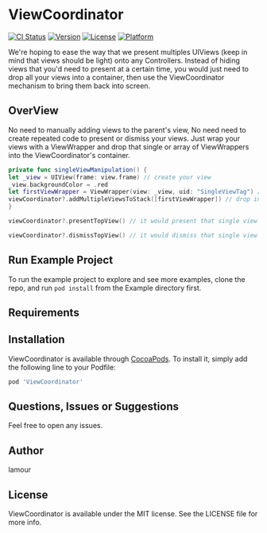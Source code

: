 # ViewCoordinator

[![CI Status](http://img.shields.io/travis/LamourBt/ViewCoordinator.svg?style=flat)](https://travis-ci.org/LamourBt/ViewCoordinator)
[![Version](https://img.shields.io/cocoapods/v/ViewCoordinator.svg?style=flat)](http://cocoapods.org/pods/ViewCoordinator)
[![License](https://img.shields.io/cocoapods/l/ViewCoordinator.svg?style=flat)](http://cocoapods.org/pods/ViewCoordinator)
[![Platform](https://img.shields.io/cocoapods/p/ViewCoordinator.svg?style=flat)](http://cocoapods.org/pods/ViewCoordinator)


We're hoping to ease the way that we present multiples UIViews (keep in mind that views should be light) onto any Controllers.
Instead of hiding views that you'd need to present at a certain time, you would just need to
drop all your views into a container, then use the ViewCoordinator mechanism to bring them back into screen.

## OverView

No need to manually adding views to the parent's view, No need need to create repeated code to present or dismiss
your views. Just wrap your views with a ViewWrapper and drop that single or array of ViewWrappers into the ViewCoordinator's container.

```Swift
private func singleViewManipulation() {
let _view = UIView(frame: view.frame) // create your view
_view.backgroundColor = .red
let firstViewWrapper = ViewWrapper(view: _view, uid: "SingleViewTag") // wrap your view
viewCoordinator?.addMultipleViewsToStack([firstViewWrapper]) // drop into our container
}

viewCoordinator?.presentTopView() // it would present that single view onto your controller

viewCoordinator?.dismissTopView() // it would dismiss that single view from your controller

```
## Run Example Project

To run the example project to explore and see more examples, clone the repo, and run `pod install` from the Example directory first.

## Requirements

## Installation

ViewCoordinator is available through [CocoaPods](http://cocoapods.org). To install
it, simply add the following line to your Podfile:

```ruby
pod 'ViewCoordinator'
```

## Questions, Issues or Suggestions

Feel free to open any issues.

## Author

lamour

## License

ViewCoordinator is available under the MIT license. See the LICENSE file for more info.

